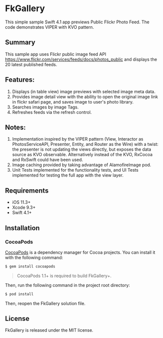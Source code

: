 # FkGallery
This simple sample Swift 4.1 app previews Public Flickr Photo Feed. The code demonstrates VIPER with KVO pattern. 

## Summary
This sample app uses Flickr public image feed API https://www.flickr.com/services/feeds/docs/photos_public and displays the 20 latest published feeds.

## Features:
1. Displays (in table view) image previews with selected image meta data.
2. Provides image detail view with the ability to open the original image link in flickr safari page, and saves image to user's photo library.
3. Searches images by image Tags.
4. Refreshes feeds via the refresh control.

## Notes:
1. Implementation inspired by the VIPER pattern (View, Interactor as PhotosServiceAPI, Presenter, Entity, and Router as the Wire) with a twist: the presenter is not updating the views directly, but exposes the data source as KVO observable. 
Alternatively instead of  the KVO, RxCocoa and RxSwift could have been used. 
2. Image caching provided by taking advantage of AlamofireImage pod.
3. Unit Tests implemented for the functionality tests, and UI Tests implemented for testing the full app with the view layer.

## Requirements

- iOS 11.3+ 
- Xcode 9.3+
- Swift 4.1+

## Installation

### CocoaPods

[CocoaPods](http://cocoapods.org) is a dependency manager for Cocoa projects. You can install it with the following command:

```bash
$ gem install cocoapods
```

> CocoaPods 1.1+ is required to build FkGallery+.

Then, run the following command in the project root directory:

```bash
$ pod install
```

Then, reopen the FkGallery solution file. 

## License

FkGallery is released under the MIT license.
